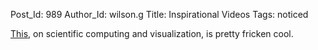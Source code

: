 Post_Id: 989
Author_Id: wilson.g
Title: Inspirational Videos
Tags: noticed

<p><a href="http://www.sci.utah.edu/sci_gallery/sci_inst/Golden_Age_of_Sci-Comp2006.mpg">This</a>, on scientific computing and visualization, is pretty fricken cool.</p>

